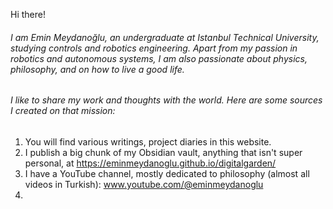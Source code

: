 Hi there!

###### I am Emin Meydanoğlu, an undergraduate at Istanbul Technical University, studying controls and robotics engineering. Apart from my passion in robotics and autonomous systems, I am also passionate about physics, philosophy, and on how to live a good life.

###### I like to share my work and thoughts with the world. Here are some sources I created on that mission:

1. You will find various writings, project diaries in this website.
2. I publish a big chunk of my Obsidian vault, anything that isn't super personal, at https://eminmeydanoglu.github.io/digitalgarden/
3. I have a YouTube channel, mostly dedicated to philosophy (almost all videos in Turkish): www.youtube.com/@eminmeydanoglu
4.
